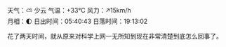 天气：⛅️  少云 气温：+33°C 风力：↗15km/h  
月相：🌓 日出时间：05:40:43 日落时间：19:13:02


花了两天时间，就从原来对科学上网一无所知到现在非常清楚到底怎么回事了。